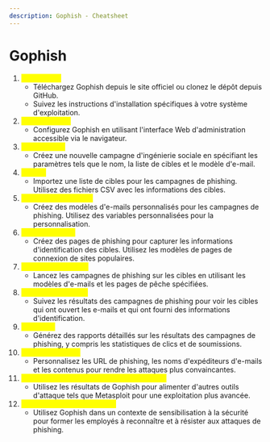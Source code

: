```yaml
---
description: Gophish - Cheatsheet
---
```


# Gophish

1. <mark style="color:yellow;">Installation :</mark>
   * Téléchargez Gophish depuis le site officiel ou clonez le dépôt depuis GitHub.
   * Suivez les instructions d'installation spécifiques à votre système d'exploitation.
2. <mark style="color:yellow;">Configuration :</mark>
   * Configurez Gophish en utilisant l'interface Web d'administration accessible via le navigateur.
3. <mark style="color:yellow;">Campagnes :</mark>
   * Créez une nouvelle campagne d'ingénierie sociale en spécifiant les paramètres tels que le nom, la liste de cibles et le modèle d'e-mail.
4. <mark style="color:yellow;">Cibles :</mark>
   * Importez une liste de cibles pour les campagnes de phishing. Utilisez des fichiers CSV avec les informations des cibles.
5. <mark style="color:yellow;">Templates d'E-mails :</mark>
   * Créez des modèles d'e-mails personnalisés pour les campagnes de phishing. Utilisez des variables personnalisées pour la personnalisation.
6. <mark style="color:yellow;">Page de Pêche :</mark>
   * Créez des pages de phishing pour capturer les informations d'identification des cibles. Utilisez les modèles de pages de connexion de sites populaires.
7. <mark style="color:yellow;">Attaques de Pêche :</mark>
   * Lancez les campagnes de phishing sur les cibles en utilisant les modèles d'e-mails et les pages de pêche spécifiées.
8. <mark style="color:yellow;">Suivi des Résultats :</mark>
   * Suivez les résultats des campagnes de phishing pour voir les cibles qui ont ouvert les e-mails et qui ont fourni des informations d'identification.
9. <mark style="color:yellow;">Rapports :</mark>
   * Générez des rapports détaillés sur les résultats des campagnes de phishing, y compris les statistiques de clics et de soumissions.
10. <mark style="color:yellow;">Personnalisation :</mark>
    * Personnalisez les URL de phishing, les noms d'expéditeurs d'e-mails et les contenus pour rendre les attaques plus convaincantes.
11. <mark style="color:yellow;">Intégration avec Metasploit et autres outils :</mark>
    * Utilisez les résultats de Gophish pour alimenter d'autres outils d'attaque tels que Metasploit pour une exploitation plus avancée.
12. <mark style="color:yellow;">Sensibilisation à la Sécurité :</mark>
    * Utilisez Gophish dans un contexte de sensibilisation à la sécurité pour former les employés à reconnaître et à résister aux attaques de phishing.
